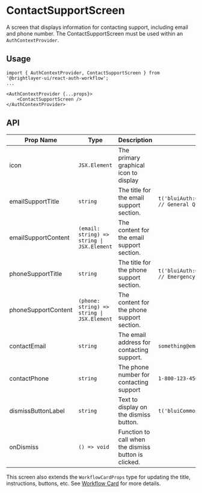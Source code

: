 # ContactSupportScreen

A screen that displays information for contacting support, including email and phone number. The ContactSupportScreen must be used within an `AuthContextProvider`.


## Usage

```tsx
import { AuthContextProvider, ContactSupportScreen } from '@brightlayer-ui/react-auth-workflow';
...

<AuthContextProvider {...props}>
    <ContactSupportScreen />
</AuthContextProvider>
```

## API

| Prop Name | Type | Description | Default |
|---|---|---|---|
| icon | `JSX.Element` | The primary graphical icon to display |   |
| emailSupportTitle | `string` | The title for the email support section. | `t('bluiAuth:CONTACT_SUPPORT.GENERAL_QUESTIONS') // General Questions` |
| emailSupportContent | `(email: string) => string \| JSX.Element` | The content for the email support section. |  |
| phoneSupportTitle | `string` | The title for the phone support section. | `t('bluiAuth:CONTACT_SUPPORT.EMERGENCY_SUPPORT') // Emergency Support` |
| phoneSupportContent | `(phone: string) => string \| JSX.Element` | The content for the phone support section. |  |
| contactEmail | `string` | The email address for contacting support. | `something@email.com` |
| contactPhone | `string` | The phone number for contacting support | `1-800-123-4567` |
| dismissButtonLabel | `string` | Text to display on the dismiss button. | `t('bluiCommon:ACTIONS.OKAY') // Okay` |
| onDismiss | `() => void` | Function to call when the dismiss button is clicked. |  |

This screen also extends the `WorkflowCardProps` type for updating the title, instructions, buttons, etc. See [Workflow Card](../components/workflow-card.md) for more details.